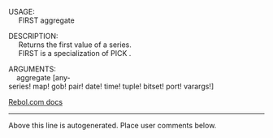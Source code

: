 USAGE:  
&nbsp;&nbsp;&nbsp;&nbsp;&nbsp;FIRST&nbsp;aggregate&nbsp;  
  
DESCRIPTION:  
&nbsp;&nbsp;&nbsp;&nbsp;&nbsp;Returns&nbsp;the&nbsp;first&nbsp;value&nbsp;of&nbsp;a&nbsp;series.  
&nbsp;&nbsp;&nbsp;&nbsp;&nbsp;FIRST&nbsp;is&nbsp;a&nbsp;specialization&nbsp;of&nbsp;PICK&nbsp;.  
  
ARGUMENTS:  
&nbsp;&nbsp;&nbsp;&nbsp;aggregate&nbsp;[any-series!&nbsp;map!&nbsp;gob!&nbsp;pair!&nbsp;date!&nbsp;time!&nbsp;tuple!&nbsp;bitset!&nbsp;port!&nbsp;varargs!]  

[Rebol.com docs](http://www.rebol.com/r3/docs/functions/first.html)
___
Above this line is autogenerated. Place user comments below.